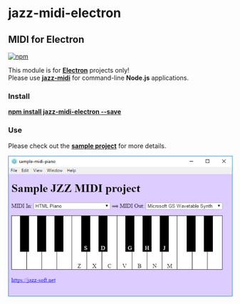 # jazz-midi-electron
## MIDI for Electron

[![npm](https://img.shields.io/npm/v/jazz-midi-electron.svg)](https://www.npmjs.com/package/jazz-midi-electron)

This module is for [**Electron**](https://electronjs.org) projects only!  
Please use [**jazz-midi**](https://www.npmjs.com/package/jazz-midi) for command-line **Node.js** applications.

### Install
[**npm install jazz-midi-electron --save**](https://www.npmjs.com/package/jazz-midi-electron)

### Use

Please check out the [**sample project**](https://github.com/jazz-soft/jazz-midi-electron/tree/master/sample-midi-piano) for more details.

[![screenshot](https://raw.githubusercontent.com/jazz-soft/jazz-midi-electron/master/sample-midi-piano/screenshot.png)](https://github.com/jazz-soft/jazz-midi-electron/tree/master/sample-midi-piano)
